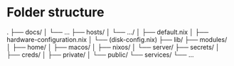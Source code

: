 # Folder structure
.
├── docs/
│   └── ...
├── hosts/
│   └── .../
│       ├── default.nix
│       ├── hardware-configuration.nix
│       └── (disk-config.nix)
├── lib/
├── modules/
│   ├── home/
│   ├── macos/
│   ├── nixos/
│   └── server/
├── secrets/
│   ├── creds/
│   ├── private/
│   └── public/
└── services/
    └── ...